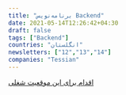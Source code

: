 ```yaml
---
title: "برنامه‌نویس Backend"
date: 2021-05-14T12:26:42+04:30
draft: false
tags: ["Backend"]
countries: "انگلستان"
newsletters: ["12","13","14"]
companies: "Tessian"
---
```


[اقدام برای این موقعیت شغلی](https://jobs.lever.co/tessian/17887728-cef4-44eb-b9fd-5c8b096b4373?lever-origin=applied)

